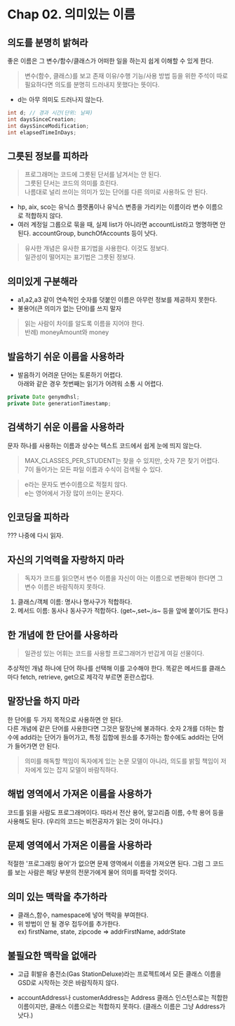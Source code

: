 # Chap 02. 의미있는 이름

## 의도를 분명히 밝혀라

좋은 이름은 그 변수/함수/클래스가 어떠한 일을 하는지 쉽게 이해할 수 있게 한다.

> 변수(함수, 클래스)를 보고 존재 이유/수행 기능/사용 방법 등을 위한 주석이 따로 필요하다면 의도를 분명히 드러내지 못했다는 뜻이다.

-   d는 아무 의미도 드러나지 않는다.

```c++
int d; // 경과 시간(단위: 날짜)
int daysSinceCreation;
int daysSinceModification;
int elapsedTimeInDays;
```

## 그릇된 정보를 피하라

> 프로그래머는 코드에 그릇된 단서를 남겨서는 안 된다.  
> 그릇된 단서는 코드의 의미를 흐린다.  
> 나름대로 널리 쓰이는 의미가 있는 단어를 다른 의미로 사용하도 안 된다.

-   hp, aix, sco는 유닉스 플랫폼이나 유닉스 변종을 가리키는 이름이라 변수 이름으로 적합하지 않다.
-   여러 계정일 그룹으로 묶을 때, 실제 list가 아니라면 accountList라고 명명하면 안 된다. accountGroup, bunchOfAccounts 등이 낫다.

> 유사한 개념은 유사한 표기법을 사용한다. 이것도 정보다.  
> 일관성이 떨어지는 표기법은 그릇된 정보다.

## 의미있게 구분해라

-   a1,a2,a3 같이 연속적인 숫자를 덧붙인 이름은 아무런 정보를 제공하지 못한다.
-   불용어(큰 의미가 없는 단어)를 쓰지 말자

> 읽는 사람이 차이를 알도록 이름을 지어야 한다.  
> 반례) moneyAmount와 money

## 발음하기 쉬운 이름을 사용하라

-   발음하기 어려운 단어는 토론하기 어렵다.  
     아래와 같은 경우 첫번째는 읽기가 어려워 소통 시 어렵다.

```java
private Date genymdhsl;
private Date generationTimestamp;
```

## 검색하기 쉬운 이름을 사용하라

문자 하나를 사용하는 이름과 상수는 텍스트 코드에서 쉽게 눈에 띄지 않는다.

> MAX_CLASSES_PER_STUDENT는 찾을 수 있지만, 숫자 7은 찾기 어렵다.  
> 7이 들어가는 모든 파일 이름과 수식이 검색될 수 있다.

> e라는 문자도 변수이름으로 적절치 않다.  
> e는 영어에서 가장 많이 쓰이는 문자다.

## 인코딩을 피하라

??? 나중에 다시 읽자.

## 자신의 기억력을 자랑하지 마라

> 독자가 코드를 읽으면서 변수 이름을 자신이 아는 이름으로 변환해야 한다면 그 변수 이름은 바람직하지 못하다.

1. 클래스/객체 이름: 명사나 명사구가 적합하다.
2. 메서드 이름: 동사나 동사구가 적합하다. (get~,set~,is~ 등을 앞에 붙이기도 한다.)

## 한 개념에 한 단어를 사용하라

> 일관성 있는 어휘는 코드를 사용할 프로그래머가 반갑게 여길 선물이다.

추상적인 개념 하나에 단어 하나를 선택해 이를 고수해야 한다. 똑같은 메서드를 클래스마다 fetch, retrieve, get으로 제각각 부르면 혼란스럽다.

## 말장난을 하지 마라

한 단어를 두 가지 목적으로 사용하면 안 된다.  
다른 개념에 같은 단어를 사용한다면 그것은 말장난에 불과하다. 숫자 2개를 더하는 함수에 add라는 단어가 들어가고, 특정 집합에 원소를 추가하는 함수에도 add라는 단어가 들어가면 안 된다.

> 의미를 해독할 책임이 독자에게 있는 논문 모델이 아니라, 의도를 밝힐 책임이 저자에게 있는 잡지 모델이 바람직하다.

## 해법 영역에서 가져온 이름을 사용하가

코드를 읽을 사람도 프로그래머이다. 따라서 전산 용어, 알고리즘 이름, 수학 용어 등을 사용해도 된다. (우리의 코드는 비전공자가 읽는 것이 아니다.)

## 문제 영역에서 가져온 이름을 사용하라

적절한 '프로그래밍 용어'가 없으면 문제 영역에서 이름을 가져오면 된다. 그럼 그 코드를 보는 사람은 해당 부분의 전문가에게 물어 의미를 파악할 것이다.

## 의미 있는 맥락을 추가하라

-   클래스,함수, namespace에 넣어 맥락을 부여한다.
-   위 방법이 안 될 경우 접두어를 추가한다.  
    ex) firstName, state, zipcode => addrFirstName, addrState

## 불필요한 맥락을 없애라

-   고급 휘발유 충전소(Gas StationDeluxe)라는 프로젝트에서 모든 클래스 이름을 GSD로 시작하는 것은 바람직하지 않다.

-   accountAddress나 customerAddress는 Address 클래스 인스턴스로는 적합한 이름이지만, 클래스 이름으로는 적합하지 못하다. (클래스 이름은 그냥 Address가 낫다.)
